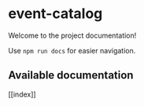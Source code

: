 # event-catalog

Welcome to the project documentation!

Use `npm run docs` for easier navigation.

## Available documentation

[[index]]
